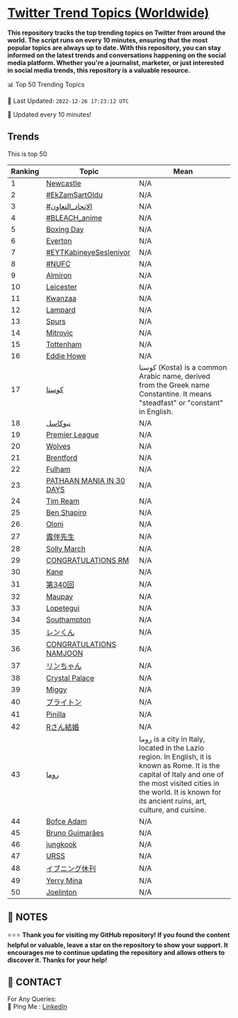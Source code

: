 [Twitter Trend Topics (Worldwide)](https://github.com/ErcinDedeoglu/Twitter-Trend-Topics)
==========

**This repository tracks the top trending topics on Twitter from around the world. 
The script runs on every 10 minutes, ensuring that the most popular topics are always up to date. 
With this repository, you can stay informed on the latest trends and conversations happening on the social media platform. 
Whether you're a journalist, marketer, or just interested in social media trends, this repository is a valuable resource.**


📊 Top 50 Trending Topics

📆 Last Updated: `2022-12-26 17:23:12 UTC`

🔧 Updated every 10 minutes!


## Trends

This is top 50

| Ranking | Topic | Mean |
| ------- | ------------ | ------------ |
| 1 | [Newcastle](http://twitter.com/search?q=Newcastle) | N/A |
| 2 | [#EkZamŞartOldu](http://twitter.com/search?q=%23EkZam%c5%9eartOldu) | N/A |
| 3 | [#الاتحاد_التعاون](http://twitter.com/search?q=%23%d8%a7%d9%84%d8%a7%d8%aa%d8%ad%d8%a7%d8%af_%d8%a7%d9%84%d8%aa%d8%b9%d8%a7%d9%88%d9%86) | N/A |
| 4 | [#BLEACH_anime](http://twitter.com/search?q=%23BLEACH_anime) | N/A |
| 5 | [Boxing Day](http://twitter.com/search?q=Boxing+Day) | N/A |
| 6 | [Everton](http://twitter.com/search?q=Everton) | N/A |
| 7 | [#EYTKabineyeSesleniyor](http://twitter.com/search?q=%23EYTKabineyeSesleniyor) | N/A |
| 8 | [#NUFC](http://twitter.com/search?q=%23NUFC) | N/A |
| 9 | [Almiron](http://twitter.com/search?q=Almiron) | N/A |
| 10 | [Leicester](http://twitter.com/search?q=Leicester) | N/A |
| 11 | [Kwanzaa](http://twitter.com/search?q=Kwanzaa) | N/A |
| 12 | [Lampard](http://twitter.com/search?q=Lampard) | N/A |
| 13 | [Spurs](http://twitter.com/search?q=Spurs) | N/A |
| 14 | [Mitrovic](http://twitter.com/search?q=Mitrovic) | N/A |
| 15 | [Tottenham](http://twitter.com/search?q=Tottenham) | N/A |
| 16 | [Eddie Howe](http://twitter.com/search?q=Eddie+Howe) | N/A |
| 17 | [كوستا](http://twitter.com/search?q=%d9%83%d9%88%d8%b3%d8%aa%d8%a7) | كوستا (Kosta) is a common Arabic name, derived from the Greek name Constantine. It means "steadfast" or "constant" in English. |
| 18 | [نيوكاسل](http://twitter.com/search?q=%d9%86%d9%8a%d9%88%d9%83%d8%a7%d8%b3%d9%84) | N/A |
| 19 | [Premier League](http://twitter.com/search?q=Premier+League) | N/A |
| 20 | [Wolves](http://twitter.com/search?q=Wolves) | N/A |
| 21 | [Brentford](http://twitter.com/search?q=Brentford) | N/A |
| 22 | [Fulham](http://twitter.com/search?q=Fulham) | N/A |
| 23 | [PATHAAN MANIA IN 30 DAYS](http://twitter.com/search?q=PATHAAN+MANIA+IN+30+DAYS) | N/A |
| 24 | [Tim Ream](http://twitter.com/search?q=Tim+Ream) | N/A |
| 25 | [Ben Shapiro](http://twitter.com/search?q=Ben+Shapiro) | N/A |
| 26 | [Oloni](http://twitter.com/search?q=Oloni) | N/A |
| 27 | [露伴先生](http://twitter.com/search?q=%e9%9c%b2%e4%bc%b4%e5%85%88%e7%94%9f) | N/A |
| 28 | [Solly March](http://twitter.com/search?q=Solly+March) | N/A |
| 29 | [CONGRATULATIONS RM](http://twitter.com/search?q=CONGRATULATIONS+RM) | N/A |
| 30 | [Kane](http://twitter.com/search?q=Kane) | N/A |
| 31 | [第340回](http://twitter.com/search?q=%e7%ac%ac340%e5%9b%9e) | N/A |
| 32 | [Maupay](http://twitter.com/search?q=Maupay) | N/A |
| 33 | [Lopetegui](http://twitter.com/search?q=Lopetegui) | N/A |
| 34 | [Southampton](http://twitter.com/search?q=Southampton) | N/A |
| 35 | [レンくん](http://twitter.com/search?q=%e3%83%ac%e3%83%b3%e3%81%8f%e3%82%93) | N/A |
| 36 | [CONGRATULATIONS NAMJOON](http://twitter.com/search?q=CONGRATULATIONS+NAMJOON) | N/A |
| 37 | [リンちゃん](http://twitter.com/search?q=%e3%83%aa%e3%83%b3%e3%81%a1%e3%82%83%e3%82%93) | N/A |
| 38 | [Crystal Palace](http://twitter.com/search?q=Crystal+Palace) | N/A |
| 39 | [Miggy](http://twitter.com/search?q=Miggy) | N/A |
| 40 | [ブライトン](http://twitter.com/search?q=%e3%83%96%e3%83%a9%e3%82%a4%e3%83%88%e3%83%b3) | N/A |
| 41 | [Pinilla](http://twitter.com/search?q=Pinilla) | N/A |
| 42 | [Rさん結婚](http://twitter.com/search?q=R%e3%81%95%e3%82%93%e7%b5%90%e5%a9%9a) | N/A |
| 43 | [روما](http://twitter.com/search?q=%d8%b1%d9%88%d9%85%d8%a7) | روما is a city in Italy, located in the Lazio region. In English, it is known as Rome. It is the capital of Italy and one of the most visited cities in the world. It is known for its ancient ruins, art, culture, and cuisine. |
| 44 | [Bofce Adam](http://twitter.com/search?q=Bofce+Adam) | N/A |
| 45 | [Bruno Guimarães](http://twitter.com/search?q=Bruno+Guimar%c3%a3es) | N/A |
| 46 | [jungkook](http://twitter.com/search?q=jungkook) | N/A |
| 47 | [URSS](http://twitter.com/search?q=URSS) | N/A |
| 48 | [イブニング休刊](http://twitter.com/search?q=%e3%82%a4%e3%83%96%e3%83%8b%e3%83%b3%e3%82%b0%e4%bc%91%e5%88%8a) | N/A |
| 49 | [Yerry Mina](http://twitter.com/search?q=Yerry+Mina) | N/A |
| 50 | [Joelinton](http://twitter.com/search?q=Joelinton) | N/A |




## 📝 NOTES

⭐⭐⭐ **Thank you for visiting my GitHub repository! If you found the content helpful or valuable, leave a star on the repository to show your support. It encourages me to continue updating the repository and allows others to discover it. Thanks for your help!**

## 📨 CONTACT

 For Any Queries:  
            🏓 Ping Me : [LinkedIn](https://www.linkedin.com/in/ercindedeoglu/)
